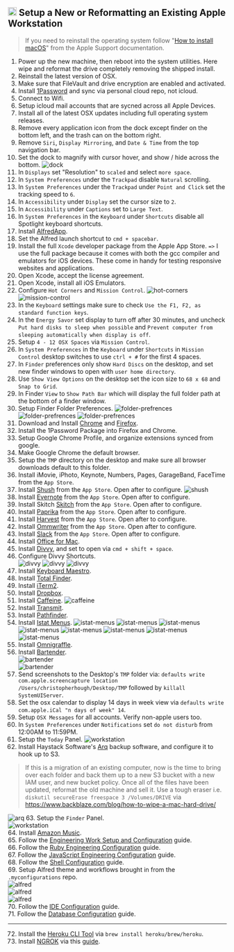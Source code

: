 ## <img src="https://cdn.rawgit.com/chrishough/my-public-data/master/my-configurations/installation.svg" height="20"> Setup a New or Reformatting an Existing Apple Workstation

> If you need to reinstall the operating system follow "[How to install macOS](https://support.apple.com/en-us/HT204904)" from the Apple Support documentation.

1. Power up the new machine, then reboot into the system utilities. Here wipe and reformat the drive completely removing the shipped install. 
2. Reinstall the latest version of OSX. 
3. Make sure that FileVault and drive encryption are enabled and activated.
4. Install [1Password](https://1password.com/) and sync via personal cloud repo, not icloud.
5. Connect to Wifi.
6. Setup icloud mail accounts that are sycned across all Apple Devices.
7. Install all of the latest OSX updates including full operating system releases.
8. Remove every application icon from the dock except finder on the bottom left, and the trash can on the bottom right.
9. Remove `Siri`, `Display Mirroring`, and `Date & Time` from the top navigation bar.
10. Set the dock to magnify with cursor hover, and show / hide across the bottom.
  ![dock](https://github.com/chrishough/my-public-data/raw/master/my-configurations/20181226/workstation/dock.png)
11. In `Displays` set "Resolution" to `scaled` and select `more space`.
12. In `System Preferences` under the `Trackpad` disable `Natural` scrolling.
13. In `System Preferences` under the `Trackpad` under `Point and Click` set the tracking speed to `6`.
14. In `Accessibility` under `Display` set the cursor size to `2`.
15. In `Accessibility` under `Captions` set to `Large Text`.
16. In `System Preferences` in the `Keyboard` under `Shortcuts` disable all Spotlight keyboard shortcuts.
17. Install [AlfredApp](https://www.alfredapp.com/).
18. Set the Alfred launch shortcut to `cmd + spacebar`.
19. Install the full `Xcode` developer package from the Apple App Store. `=>` I use the full package because it comes with both the gcc compiler and emulators for iOS devices. These come in handy for testing responsive websites and applications.
20. Open Xcode, accept the license agreement.
21. Open Xcode, install all iOS Emulators.
22. Configure `Hot Corners` and `Mission Control`.
  ![hot-corners](https://github.com/chrishough/my-public-data/raw/master/my-configurations/20181226/workstation/hot-corners.png)
  ![mission-control](https://github.com/chrishough/my-public-data/raw/master/my-configurations/20181226/workstation/mission-control.png)
23. In the `Keyboard` settings make sure to check `Use the F1, F2, as standard function keys`.
24. In the `Energy Savor` set display to turn off after 30 minutes, and uncheck `Put hard disks to sleep when possible` and `Prevent computer from sleeping automatically when display is off`.
25. Setup `4 - 12 OSX Spaces` via `Mission Control`.
26. In `System Preferences` in the `Keyboard` under `Shortcuts` in `Mission Control` desktop switches to use `ctrl + #` for the first 4 spaces.
27. In `Finder` preferences only show `Hard Discs` on the desktop, and set new finder windows to open with `user home directory`.
28. Use `Show View Options` on the desktop set the icon size to `68 x 68` and `Snap to Grid`.
29. In Finder `View` to `Show Path Bar` which will display the full folder path at the bottom of a finder window.
30. Setup Finder Folder Preferences.
  ![folder-prefrences](https://github.com/chrishough/my-public-data/raw/master/my-configurations/20181226/workstation/folder-preferences-1.png)
  ![folder-prefrences](https://github.com/chrishough/my-public-data/raw/master/my-configurations/20181226/workstation/folder-preferences-2.png) 
  ![folder-prefrences](https://github.com/chrishough/my-public-data/raw/master/my-configurations/20181226/workstation/folder-preferences-3.png)
31. Download and Install [Chrome](https://www.google.com/chrome/browser/desktop/index.html) and [Firefox](https://www.mozilla.org/en-US/firefox/new/).
32. Install the 1Password Package into Firefox and Chrome.
33. Setup Google Chrome Profile, and organize extensions synced from google.
34. Make Google Chrome the default browser.
35. Setup the `TMP` directory on the desktop and make sure all browser downloads default to this folder.
36. Install iMovie, iPhoto, Keynote, Numbers, Pages, GarageBand, FaceTime from the `App Store`.
37. Install [Shush](http://mizage.com/shush/) from the `App Store`. Open after to configure. 
  ![shush](https://github.com/chrishough/my-public-data/raw/master/my-configurations/20181226/shush/shush-1.png)
38. Install [Evernote](https://evernote.com/) from the `App Store`. Open after to configure.
39. Install Skitch [Skitch](https://evernote.com/products/skitch) from the `App Store`. Open after to configure.
40. Install [Paprika](https://www.paprikaapp.com/) from the `App Store`. Open after to configure.
41. Install [Harvest](https://www.getharvest.com/) from the `App Store`. Open after to configure.
42. Install [Ommwriter](https://ommwriter.com/) from the `App Store`. Open after to configure.
43. Install [Slack](https://slack.com) from the `App Store`. Open after to configure.
44. Install [Office for Mac](https://www.microsoft.com/en-us/store/b/office).
45. Install [Divvy](http://mizage.com/divvy/), and set to open via `cmd + shift + space`.
46. Configure Divvy Shortcuts.  
  ![divvy](https://github.com/chrishough/my-public-data/raw/master/my-configurations/20181226/divvy/divvy1.png)
  ![divvy](https://github.com/chrishough/my-public-data/raw/master/my-configurations/20181226/divvy/divvy2.png)
  ![divvy](https://github.com/chrishough/my-public-data/raw/master/my-configurations/20181226/divvy/divvy3.png)
47. Install [Keyboard Maestro](https://www.keyboardmaestro.com/main/).
48. Install [Total Finder](https://totalfinder.binaryage.com/).
49. Install [iTerm2](https://www.iterm2.com/).
50. Install [Dropbox](https://www.dropbox.com).
51. Install [Caffeine](http://lightheadsw.com/caffeine/). 
  ![caffeine](https://github.com/chrishough/my-public-data/raw/master/my-configurations/20181226/caffeine/caffeine-1.png)
52. Install [Transmit](https://panic.com/transmit/).
53. Install [Pathfinder](https://cocoatech.com/).
54. Install [Istat Menus](https://bjango.com/mac/istatmenus/).
    ![istat-menus](https://github.com/chrishough/my-public-data/raw/master/my-configurations/20181226/istatmenus/istatmenus-1.png)
    ![istat-menus](https://github.com/chrishough/my-public-data/raw/master/my-configurations/20181226/istatmenus/istatmenus-2.png)
    ![istat-menus](https://github.com/chrishough/my-public-data/raw/master/my-configurations/20181226/istatmenus/istatmenus-3.png)
    ![istat-menus](https://github.com/chrishough/my-public-data/raw/master/my-configurations/20181226/istatmenus/istatmenus-4.png)
    ![istat-menus](https://github.com/chrishough/my-public-data/raw/master/my-configurations/20181226/istatmenus/istatmenus-5.png)
    ![istat-menus](https://github.com/chrishough/my-public-data/raw/master/my-configurations/20181226/istatmenus/istatmenus-6.png)
    ![istat-menus](https://github.com/chrishough/my-public-data/raw/master/my-configurations/20181226/istatmenus/istatmenus-7.png)
    ![istat-menus](https://github.com/chrishough/my-public-data/raw/master/my-configurations/20181226/istatmenus/istatmenus-8.png)
55. Install [Omnigraffle](https://www.omnigroup.com/omnigraffle).
56. Install [Bartender](https://www.macbartender.com/).  
  ![bartender](https://github.com/chrishough/my-public-data/raw/master/my-configurations/20181226/bartender/bartender-1.png)  
  ![bartender](https://github.com/chrishough/my-public-data/raw/master/my-configurations/20181226/bartender/bartender-2.png)  
57. Send screenshots to the Desktop's `TMP` folder via: `defaults write com.apple.screencapture location /Users/christopherhough/Desktop/TMP` followed by `killall SystemUIServer`.
58. Set the osx calendar to display 14 days in week view via `defaults write com.apple.iCal "n days of week" 14`.
59. Setup `OSX Messages` for all accounts. Verify non-apple users too.
60. In `System Preferences` under `Notifications` set `do not disturb` from 12:00AM to 11:59PM.
61. Setup the `Today` Panel.
  ![workstation](https://github.com/chrishough/my-public-data/raw/master/my-configurations/20181226/workstation/osx-notifications-panel.png)
62. Install Haystack Software's [Arq](https://www.arqbackup.com/download/) backup software, and configure it to hook up to S3.  

> If this is a migration of an existing computer, now is the time to bring over each folder and back them up to a new S3 bucket with a new IAM user, and new bucket policy. Once all of the files have been updated, reformat the old machine and sell it. Use a tough eraser i.e. `diskutil secureErase freespace 3 /Volumes/DRIVE` via https://www.backblaze.com/blog/how-to-wipe-a-mac-hard-drive/   

  ![arq](https://github.com/chrishough/my-public-data/raw/master/my-configurations/20181226/arq/arq-1.png)
63. Setup the `Finder` Panel.  
  ![workstation](https://github.com/chrishough/my-public-data/raw/master/my-configurations/20181226/workstation/finder-panel.png)    
64. Install [Amazon Music](https://www.amazon.com/gp/help/customer/display.html?nodeId=201377740).    
65. Follow the [Engineering Work Setup and Configuration](/guides/workstation.md) guide.  
66. Follow the [Ruby Engineering Configuration](/guides/ruby.md) guide.  
67. Follow the [JavaScript Engineering Configuration](/guides/js.md) guide.  
68. Follow the [Shell Configuration](/guides/shell.md) guide.  
69. Setup Alfred theme and workflows brought in from the `.myconfigurations` repo.  
  ![alfred](https://github.com/chrishough/my-public-data/raw/master/my-configurations/20181226/alfred/alfred1.png)  
  ![alfred](https://github.com/chrishough/my-public-data/raw/master/my-configurations/20181226/alfred/alfred2.png)  
  ![alfred](https://github.com/chrishough/my-public-data/raw/master/my-configurations/20181226/alfred/alfred3.png)  
70. Follow the [IDE Configuration](/guides/ide.md) guide.  
71. Follow the [Database Configuration](/guides/database.md) guide.  

***

72. Install the [Heroku CLI Tool](https://devcenter.heroku.com/articles/heroku-cli) via `brew install heroku/brew/heroku`.  
73. Install [NGROK](https://ngrok.com/) via this [guide](https://gist.github.com/wosephjeber/aa174fb851dfe87e644e).  



